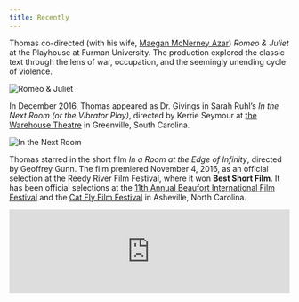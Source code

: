 ```yaml
---
title: Recently
---
```


Thomas co-directed (with his wife, [Maegan McNerney Azar](https://www.maeganmcnerneyazar.com)) *Romeo & Juliet* at the Playhouse at Furman University. The production explored the classic text through the lens of war, occupation, and the seemingly unending cycle of violence.

![Romeo & Juliet](/images/news/romeo-and-juliet.jpg)

In December 2016, Thomas appeared as Dr. Givings in Sarah Ruhl’s *In the Next Room (or the Vibrator Play)*, directed by Kerrie Seymour at [the Warehouse Theatre](http://warehousetheatre.com/) in Greenville, South Carolina.

![In the Next Room](/images/news/in-the-next-room.jpg)

Thomas starred in the short film *In a Room at the Edge of Infinity*, directed by Geoffrey Gunn. The film premiered November 4, 2016, as an official selection at the Reedy River Film Festival, where it won **Best Short Film**. It has been official selections at the [11th Annual Beaufort International Film Festival](http://www.beaufortfilmfestival.com/) and the [Cat Fly Film Festival](https://catflyfilmfest.com/) in Asheville, North Carolina.

<iframe style="max-width: 100%; height: auto;" src="https://player.vimeo.com/video/196021170" title="IN A ROOM AT THE EDGE OF INFINITY [Official Teaser]" webkitallowfullscreen="" mozallowfullscreen="" allowfullscreen="" width="800" height="450" frameborder="0"></iframe>
